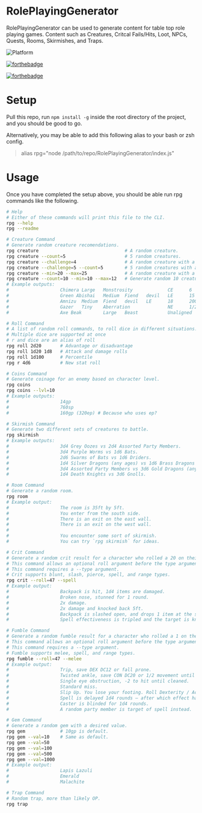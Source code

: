 # RolePlayingGenerator
RolePlayingGenerator can be used to generate content for table top role playing games.
Content such as Creatures, Critcal Fails/Hits, Loot, NPCs, Quests, Rooms, Skirmishes, and Traps.

![Platform](https://img.shields.io/badge/platform-nodejs-lightgrey.svg?style=flat)

[![forthebadge](https://forthebadge.com/images/badges/made-with-javascript.svg)](https://forthebadge.com)

[![forthebadge](https://forthebadge.com/images/badges/made-with-crayons.svg)](https://forthebadge.com)

# Setup
Pull this repo, run `npm install -g` inside the root directory of the project, and you should be good to go.

Alternatively, you may be able to add this following alias to your bash or zsh config.
>alias rpg="node /path/to/repo/RolePlayingGenerator/index.js"

# Usage
Once you have completed the setup above, you should be able run rpg commands like the following.

```bash
# Help
# Either of these commands will print this file to the CLI.
rpg --help
rpg --readme
```

```bash
# Creature Command
# Generate random creature recomendations.
rpg creature                                # A random creature.
rpg creature --count=5                      # 5 random creatures.
rpg creature --challenge=4                  # A random creature with a challenge rating of 4.
rpg creature --challenge=5 --count=5        # 5 random creatures with a challenge rating of 5.
rpg creature --min=20 --max=25              # A random creature with a CR between 20 and 25.
rpg creature --count=10 --min=10 --max=12   # Generate random 10 creatures with CRs between 10 and 12.
# Example outputs:
#                   Chimera Large   Monstrosity             CE      6       2300    mm 39.
#                   Green Abishai   Medium  Fiend   devil   LE      15      13000   mtf 162.
#                   Amnizu  Medium  Fiend   devil   LE      18      20000   mtf 164.
#                   Gazer   Tiny    Aberration              NE      1/2     100     vgm 126.
#                   Axe Beak        Large   Beast           Unaligned       1/4     50      mm 317.
```

```bash
# Roll Command
# A list of random roll commands, to roll dice in different situations.
# Multiple dice are supported at once
# r and dice are an alias of roll
rpg roll 2d20       # Advantage or disadvantage
rpg roll 1d20 1d8   # Attack and damage rolls
rpg roll 1d100      # Percentile
rpg r 4d6           # New stat roll
```

```bash
# Coins Command
# Generate coinage for an enemy based on character level.
rpg coins
rpg coins --lvl=10
# Example outputs:
#                   14gp
#                   760sp
#                   160gp (320ep) # Because who uses ep?
```

```bash
# Skirmish Command
# Generate two different sets of creatures to battle.
rpg skirmish
# Example outputs:
#                   3d4 Grey Oozes vs 2d4 Assorted Party Members.
#                   3d4 Purple Worms vs 1d6 Bats.
#                   2d6 Swarms of Bats vs 1d6 Driders.
#                   1d4 Silver Dragons (any ages) vs 1d6 Brass Dragons (any ages).
#                   3d4 Assorted Party Members vs 3d6 Gold Dragons (any ages).
#                   1d4 Death Knights vs 3d6 Gnolls.
```

```bash
# Room Command
# Generate a random room.
rpg room
# Example output:
#                   The room is 35ft by 5ft.
#                   You enter from the south side.
#                   There is an exit on the east wall.
#                   There is an exit on the west wall.
#                   
#                   You encounter some sort of skirmish.
#                   You can try `rpg skirmish` for ideas.
```

```bash
# Crit Command
# Generate a random crit result for a character who rolled a 20 on their spell attack role.
# This command allows an optional roll argument before the type argument to force result.
# This command requires a --type argument.
# Crit supports blunt, slash, pierce, spell, and range types.
rpg crit --roll=47 --spell
# Example output:
#                   Backpack is hit, 1d4 items are damaged.
#                   Broken nose, stunned for 1 round.
#                   2x damage.
#                   2x damage and knocked back 5ft.
#                   Backpack is slashed open, and drops 1 item at the start of each round.
#                   Spell effectiveness is tripled and the target is knocked prone.
```

```bash
# Fumble Command
# Generate a random fumble result for a character who rolled a 1 on their melee attack role.
# This command allows an optional roll argument before the type argument to force result.
# This command requires a --type argument.
# Fumble supports melee, spell, and range types.
rpg fumble --roll=47 --melee
# Example output:
#                   Trip, save DEX DC12 or fall prone.
#                   Twisted ankle, save CON DC20 or 1/2 movement until long rest.
#                   Single eye obstruction, -2 to hit until cleaned.
#                   Standard miss.
#                   Slip Up. You lose your footing. Roll Dexterity / Acrobatics (DC15) or fall prone.
#                   Spell is delayed 1d4 rounds – after which effect happens.
#                   Caster is blinded for 1d4 rounds.
#                   A random party member is target of spell instead.
```

```bash
# Gem Command
# Generate a random gem with a desired value.
rpg gem             # 10gp is default.
rpg gem --val=10    # Same as default.
rpg gem --val=50
rpg gem --val=100
rpg gem --val=500
rpg gem --val=1000
# Example output:
#                   Lapis Lazuli
#                   Emerald
#                   Malachite
```

```bash
# Trap Command
# Random trap, more than likely OP.
rpg trap
```
